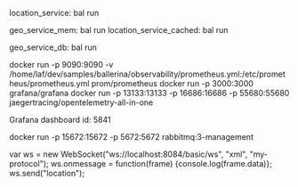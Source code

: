 location_service: bal run

geo_service_mem: bal run
location_service_cached: bal run

geo_service_db: bal run

docker run -p 9090:9090 -v /home/laf/dev/samples/ballerina/observability/prometheus.yml:/etc/prometheus/prometheus.yml prom/prometheus
docker run -p 3000:3000 grafana/grafana
docker run -p 13133:13133 -p 16686:16686 -p 55680:55680 jaegertracing/opentelemetry-all-in-one

Grafana dashboard id: 5841

docker run -p 15672:15672 -p 5672:5672 rabbitmq:3-management

var ws = new WebSocket("ws://localhost:8084/basic/ws", "xml", "my-protocol");
ws.onmessage = function(frame) {console.log(frame.data)};
ws.send("location");
